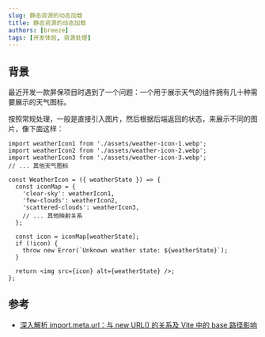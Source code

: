 ```yaml
---
slug: 静态资源的动态加载
title: 静态资源的动态加载
authors: [breeze]
tags: [开发体验, 资源处理]
---
```


## 背景
最近开发一款屏保项目时遇到了一个问题：一个用于展示天气的组件拥有几十种需要展示的天气图标。

按照常规处理，一般是直接引入图片，然后根据后端返回的状态，来展示不同的图片，像下面这样：

```tsx
import weatherIcon1 from './assets/weather-icon-1.webp';
import weatherIcon2 from './assets/weather-icon-2.webp';
import weatherIcon3 from './assets/weather-icon-3.webp';
// ... 其他天气图标

const WeatherIcon = ({ weatherState }) => {
  const iconMap = {
    'clear-sky': weatherIcon1,
    'few-clouds': weatherIcon2,
    'scattered-clouds': weatherIcon3,
    // ... 其他映射关系
  };

  const icon = iconMap[weatherState];
  if (!icon) {
    throw new Error(`Unknown weather state: ${weatherState}`);
  }

  return <img src={icon} alt={weatherState} />;
};
```
<!-- todo  -->



## 参考
- [深入解析 import.meta.url：与 new URL() 的关系及 Vite 中的 base 路径影响](https://juejin.cn/post/7512671108396548146)